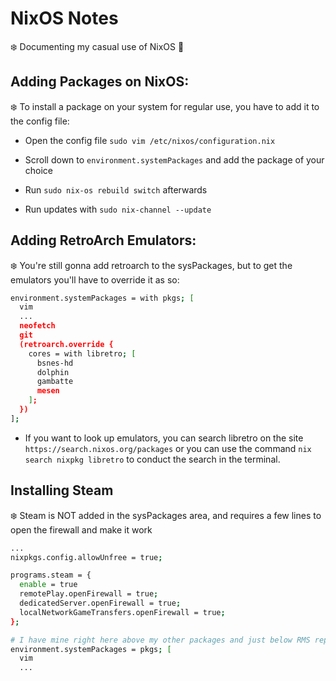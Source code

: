 NixOS Notes 
===========
❄️ Documenting my casual use of NixOS 🐧

Adding Packages on NixOS:
------------------------
❄️ To install a package on your system for regular use, you have to add it to the config file:

* Open the config file `sudo vim /etc/nixos/configuration.nix`

* Scroll down to `environment.systemPackages` and add the package of your choice

* Run `sudo nix-os rebuild switch` afterwards

* Run updates with `sudo nix-channel --update`


Adding RetroArch Emulators:
---------------------------
❄️ You're still gonna add retroarch to the sysPackages, but to get the emulators you'll have to override it as so:

```bash
environment.systemPackages = with pkgs; [
  vim 
  ...
  neofetch
  git
  (retroarch.override {  
    cores = with libretro; [  
      bsnes-hd
      dolphin
      gambatte
      mesen
    ];  
  })
];
```

* If you want to look up emulators, you can search libretro on the site `https://search.nixos.org/packages` or you can use the command `nix search nixpkg libretro` to conduct the search in the terminal.  


Installing Steam
----------------
❄️ Steam is NOT added in the sysPackages area, and requires a few lines to open the firewall and make it work

```bash
...
nixpkgs.config.allowUnfree = true;

programs.steam = {
  enable = true
  remotePlay.openFirewall = true;
  dedicatedServer.openFirewall = true;
  localNetworkGameTransfers.openFirewall = true;
};

# I have mine right here above my other packages and just below RMS repellant option
environment.systemPackages = pkgs; [
  vim
  ...
```


